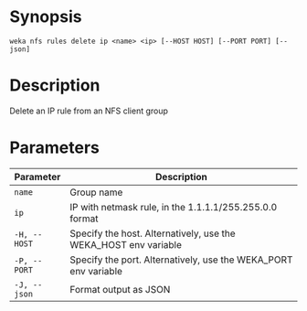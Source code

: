 # Synopsis

```weka nfs rules delete ip <name> <ip> [--HOST HOST] [--PORT PORT] [--json]```

# Description

Delete an IP rule from an NFS client group

# Parameters

| Parameter | Description |
| --------- | ----------- |
| `name` | Group name |
| `ip` | IP with netmask rule, in the 1.1.1.1/255.255.0.0 format |
| `-H, --HOST` | Specify the host. Alternatively, use the WEKA_HOST env variable |
| `-P, --PORT` | Specify the port. Alternatively, use the WEKA_PORT env variable |
| `-J, --json` | Format output as JSON |
